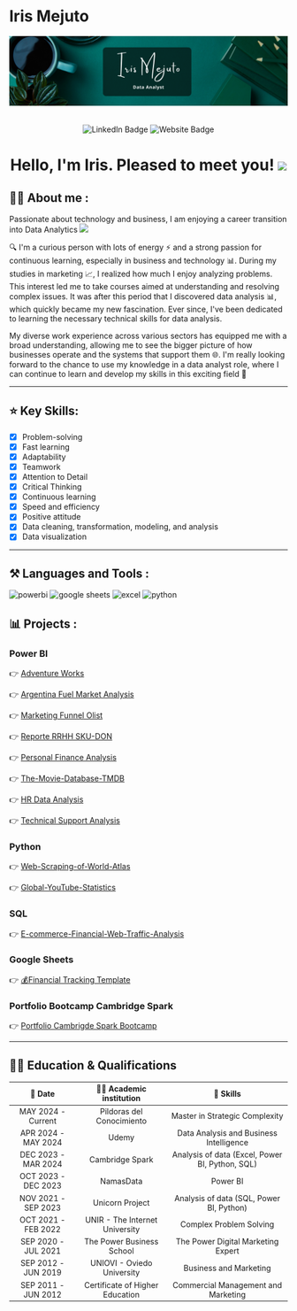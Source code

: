 # Iris Mejuto
<div id="header" align="center">
  <img decoding="async" src="https://github.com/IrisMejuto/IrisMejuto/blob/main/Banner%20Github.png" width="800"/>
  
</div>

<div id="badges" align="center">
<img decoding="async" src="https://visitor-badge-reloaded.herokuapp.com/badge?page_id=irismejuto" alt=""/>
  
<p align="center">
  <!-- LinkedIn Badge -->
  <a href="https://www.linkedin.com/in/irismejutocrego/" style="text-decoration: none;">
    <img src="https://img.shields.io/badge/LinkedIn-0077B5?style=for-the-badge&logo=linkedin&logoColor=white" alt="LinkedIn Badge" style="margin-bottom: -4px;"/>
  </a>
  <!-- Website Badge -->
  <a href="https://www.irismejuto.com/" style="text-decoration: none;">
    <img src="https://img.shields.io/badge/Website-%2301605C?style=for-the-badge&logo=website&logoColor=white" alt="Website Badge" style="margin-bottom: -4px;"/>
  </a>
</p>

<h1>
  Hello, I'm Iris. Pleased to meet you!
  <img decoding="async" src="https://media.giphy.com/media/hvRJCLFzcasrR4ia7z/giphy.gif" width="30px"/>
</h1>


 <div id="header" align="left">

## :woman_technologist: About me :

Passionate about technology and business, I am enjoying a career transition into Data Analytics <img decoding="async" src="https://media.giphy.com/media/WUlplcMpOCEmTGBtBW/giphy.gif" width="30">

🔍 I'm a curious person with lots of energy ⚡ and a strong passion for continuous learning, especially in business and technology 📊. 
During my studies in marketing 📈, I realized how much I enjoy analyzing problems. This interest led me to take courses aimed at understanding and resolving complex issues. It was after this period that I discovered data analysis 📊, which quickly became my new fascination. Ever since, I've been dedicated to learning the necessary technical skills for data analysis.

My diverse work experience across various sectors has equipped me with a broad understanding, allowing me to see the bigger picture of how businesses operate and the systems that support them 🌐. I'm really looking forward to the chance to use my knowledge in a data analyst role, where I can continue to learn and develop my skills in this exciting field 💼


---

## ⭐ Key Skills:
- [x] Problem-solving 
- [x] Fast learning
- [x] Adaptability
- [x] Teamwork
- [x] Attention to Detail
- [x] Critical Thinking
- [x] Continuous learning
- [x] Speed and efficiency
- [x] Positive attitude
- [x] Data cleaning, transformation, modeling, and analysis
- [x] Data visualization

---

## ⚒️ Languages and Tools :

<div id="header" align="left">
  <img decoding="async" src="https://img.shields.io/badge/Power_BI-FFBE00?style=for-the-badge&logo=Power-BI&logoColor=white" alt="powerbi"/>
  <img decoding="async" src="https://img.shields.io/badge/Google_Sheets-00AC47?style=for-the-badge&logo=google-sheets&logoColor=white" alt="google sheets"/>
  <img decoding="async" src="https://img.shields.io/badge/Microsoft_Excel-217346?style=for-the-badge&logo=microsoft-excel&logoColor=white" alt="excel"/>
  <img decoding="async" src="https://img.shields.io/badge/Python-3776AB?style=for-the-badge&logo=python&logoColor=white" alt="python"/>
</div>



## 📊 Projects :


<h3 id="power-bi">Power BI</h3>

👉 [Adventure Works](https://github.com/Siri0cra/Adventure-Works)

👉 [Argentina Fuel Market Analysis](https://github.com/IrisMejuto/Argentina-Fuel-Market-Analysis.git)

👉 [Marketing Funnel Olist](https://github.com/IrisMejuto/Olist-Marketing-Funnel)

👉 [Reporte RRHH SKU-DON](https://github.com/IrisMejuto/Human-Resources-SKU-DON)

👉 [Personal Finance Analysis](https://github.com/IrisMejuto/Personal-Finance-Analysis/tree/main)

👉 [The-Movie-Database-TMDB](https://github.com/IrisMejuto/The-Movie-Database-TMDB/blob/main/README.md)

👉 [HR Data Analysis](https://github.com/IrisMejuto/HR-Data-Analysis/tree/main)

👉 [Technical Support Analysis](https://github.com/IrisMejuto/Technical-Support-Analysis/blob/main/README.md)


<h3 id="python">Python</h3>

👉 [Web-Scraping-of-World-Atlas](https://github.com/IrisMejuto/Web-Scraping-of-World-Atlas/blob/main/README.md)

👉 [Global-YouTube-Statistics](https://github.com/IrisMejuto/Global-YouTube-Statistics/tree/main)

<h3 id="google-sheets">SQL</h3>

👉 [E-commerce-Financial-Web-Traffic-Analysis](https://github.com/IrisMejuto/E-commerce-Financial-Web-Traffic-Analysis)

<h3 id="google-sheets">Google Sheets</h3>

👉 [💰Financial Tracking Template](https://github.com/IrisMejuto/-Financial-Tracking-)


<h3 id="microsoft-excel">Portfolio Bootcamp Cambridge Spark</h3>
 
👉 [Portfolio Cambrigde Spark Bootcamp](https://github.com/IrisMejuto/Portfolio-Cambridge-Spark-Bootcamp/blob/main/PDF/Portfolio%20Iris%20Mejuto%20.pdf)

---

## 👨‍🎓 Education & Qualifications

| 📅 Date                | 👨‍🎓 Academic institution             | 🚀 Skills
|  :---:  |  :---:   | :---:  | 
| MAY 2024 - Current  | Pildoras del Conocimiento        | Master in Strategic Complexity
| APR 2024 - MAY 2024 | Udemy                            | Data Analysis and Business Intelligence |
| DEC 2023 - MAR 2024 | Cambridge Spark                  | Analysis of data (Excel, Power BI, Python, SQL) |
| OCT 2023 - DEC 2023 | NamasData                        | Power BI |
| NOV 2021 - SEP 2023 | Unicorn Project                  | Analysis of data (SQL, Power BI, Python) |
| OCT 2021 - FEB 2022 | UNIR - The Internet University   | Complex Problem Solving |
| SEP 2020 - JUL 2021 | The Power Business School        | The Power Digital Marketing Expert |
| SEP 2012 - JUN 2019 | UNIOVI - Oviedo University       | Business and Marketing |
| SEP 2011 - JUN 2012 | Certificate of Higher Education  |Commercial Management and Marketing |
